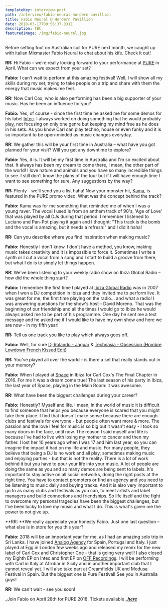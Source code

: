 ```yaml
---
templateKey: interview-post
path: /interview/fabio-neural-hordern-pavillion
title: Fabio Neural @ Hordern Pavillion
date: 2018-03-17T09:56:37.331Z
description: TBC
featuredImage: /img/fabio-neural.jpg
---
```

Before setting foot on Australian soil for PURE next month, we caught up with italian Mixmaster Fabio Neural to chat about his kife. Check it out!



**RR:** Hi Fabio – we’re really looking forward to your performance at [PURE](https://www.facebook.com/purecarlcox/) in April. What can we expect from your set?

**Fabio:** I can't wait to perform at this amazing festival! Well, I will show all my skills during my set, trying to take people on a trip and share with them the energy that music makes me feel.

**RR:** Now Carl Cox, who is also performing has been a big supporter of your music. Has he been an influence for you?

**Fabio:** Yes, of course - since the first time he asked me for some demos for his label [Intec](https://www.facebook.com/IntecDigital/). I always worked on doing something that he would probably play, not focusing on only one genre but keeping my mind free as he does in his sets. As you know Carl can play techno, house or even funky and it is so important to be open-minded as music changes everyday.

**RR:** We gather this will be your first time in Australia – what have you got planned for your visit? Will you get any downtime to explore?

**Fabio:** Yes, it is. It will be my first time in Australia and I'm so excited about that. It always has been my dream to come there, I mean, the other part of the world! I love nature and animals and you have so many incredible things to see. I still don't know the plans of the tour but if I will have enough time I want to see something for sure. Any suggestions by the way? 

**RR:** Plenty - we'll send you a list haha! Now your monster hit, [Kama](https://www.beatport.com/track/kama-original-mix/9418512), is featured in the PURE promo video. What was the concept behind the track?

**Fabio:** Kama was for me something that reminded me of when I was a young raver. The vocal I used is from an anthem track of 90's, 'Age of Love' that was played by all DJs during that period. I remember I listened to Luciano and Pan-Pot playing it again and I thought: "This track is the bomb and the vocal is amazing, but it needs a refresh:" and I did it haha!

**RR:** Can you describe where you find inspiration when making music?

**Fabio:** Honestly I don't know. I don't have a method, you know, making music takes creativity and it is impossible to force it. Sometimes I write a synth or I cut a vocal from a song and I start to build a groove from there, but what I do is to simply let things happen.

**RR:** We’ve been listening to your weekly radio show on Ibiza Global Radio – how did the whole thing start?

**Fabio:**  I remember the first time I played at [Ibiza Global Radio](http://ibizaglobalradio.com/radioshow/fabio-neural-radio-show-by-fabio-neural/) was in 2007 when I won a DJ competition in Ibiza and they invited me to perform live. It was great for me, the first time playing on the radio... and what a radio! I was answering  questions for the show's host - David Moreno. That was the beginning of our friendship and all the times I would go to Ibiza he would always asked me to be part of his programme. One day he sent me a text message and he asked me if I would like to have my own show and here we are now - in my fifth year!

**RR:** Tell us one track you like to play which always goes off.

**Fabio:** Well, for sure [Dj Rolando - Jaguar](https://www.youtube.com/watch?v=C0f96HQbCY4) & [Technasia - Obsession (Hombre Lowdown French Kissed Edit) ](https://www.beatport.com/track/obsession-hombre-lowdown-french-kissed-edit/6679378)

**RR:** You’ve played all over the world - is there a set that really stands out in your memory?

**Fabio:** When I played at [Space](https://www.facebook.com/spaceibiza/) in Ibiza for Carl Cox's The Final Chapter in 2016. For me it was a dream come true! The last season of his party in Ibiza, the last year of Space, playing in the Main Room: it was awesome.

**RR:** What have been the biggest challenges during your career?

**Fabio:** Honestly? Myself and life. I mean, in the world of music it is difficult to find someone that helps you because everyone is scared that you might take their place. I find that doesn't make sense because there are enough clubs and festivals for everyone - but people often want more & more. The passion and the love I feel for music is so big but it wasn't easy - I took so many doors in the face, until now. The reason I said myself and life is because I've had to live with losing my mother to cancer and then my father. I lost her 10 years ago when I was 17 and him last year, so you can imagine the impact it had on my life and music.  For many people, they believe that being a DJ is no work and all play, sometimes making music and enjoying parties - but that is not the reality. There is a lot of work behind it but you have to pour your life into your music. A lot of people are doing the same as you and so many demos are being sent to labels.  It's important to stay active on all social networks, doing the right posts at the right time. You have to contact promoters or find an agency and you need to be listening to music daily and buying tracks. And it is also very important to go to as many clubs and festivals as you can, to meet artists and label managers and build connections and friendships. So life itself and the fight to overcome my personal tragedies have been the biggest challenges, but I've been lucky to love my music and what I do. This is what's given me the power to not give up.

**RR: **We really appreciate your honesty Fabio. Just one last question – what else is in store for you this year?

**Fabio:** 2018 will be an important year for me, as I had an amazing solo trip in Sri Lanka. I have joined [Analog Agency](https://www.facebook.com/AnalogAgency/) for Spain, Portugal and Italy. I just played at Egg in London few weeks ago and released my remix for the new label of Carl Cox and Christopher Coe - that is going very well! I also closed my Eighth EP on Intec and first EP on [OFF Recordings](https://www.facebook.com/OFF.Recordings/).  I will be performing with Carl in Italy at Afrobar in Sicily and in another important club that I cannot reveal yet. I will also take part at Creamfields UK and Medusa Festival in Spain. But the biggest one is Pure Festival! See you in Australia guys!

**RR:** We can't wait - see you soon!

_Join Fabio on April 28th for PURE 2018. Tickets available _[**_here_**](http://premier.ticketek.com.au/shows/show.aspx?sh=PURE18)
